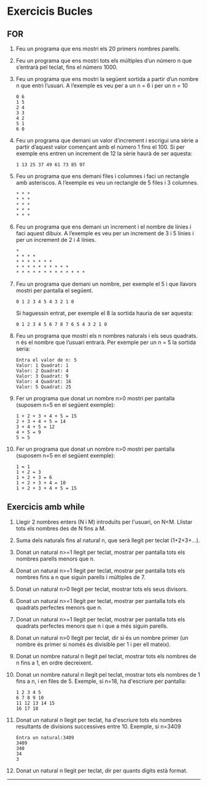 # Exercicis Bucles

## FOR

1. Feu un programa que ens mostri els 20 primers nombres parells.

2. Feu un programa que ens mostri tots els múltiples d’un número n que s’entrarà pel teclat, 
fins el número 1000.

3. Feu un programa que ens mostri la següent sortida a partir d’un nombre n que entri 
l’usuari. A l’exemple es veu per a un n = 6 i per un n = 10

    ```console
    0 6
    1 5
    2 4
    3 3
    4 2 
    5 1
    6 0
    ```

4. Feu un programa que demani un valor d’increment i escrigui una sèrie a partir d’aquest valor començant amb el número 1 fins el 100. Si per exemple ens entren un increment de 12 la 
sèrie haurà de ser aquesta:

    ```console
    1 13 25 37 49 61 73 85 97
    ```

5. Feu un programa que ens demani files i columnes i faci un rectangle amb asteriscos. A l’exemple es veu un rectangle de 5 files i 3 columnes.

    ```console
    * * *
    * * *
    * * *
    * * *
    * * *
    ```

6. Feu un programa que ens demani un increment i el nombre de línies i faci aquest dibuix. 
A l’exemple es veu per un increment de 3 i 5 línies i per un increment de 2 i 4 línies.

    ```console
    *
    * * * *
    * * * * * * *
    * * * * * * * * * *
    * * * * * * * * * * * * *
    ```

7. Feu un programa que demani un nombre, per exemple el 5 i que llavors mostri per pantalla el següent.

    ```console
    0 1 2 3 4 5 4 3 2 1 0
    ```

    Si haguessin entrat, per exemple el 8 la sortida hauria de ser aquesta:

    ```console
    0 1 2 3 4 5 6 7 8 7 6 5 4 3 2 1 0
    ```

8. Feu un programa que mostri els n nombres naturals i els seus quadrats. n és el nombre que l’usuari entrarà. Per exemple per un n = 5 la sortida seria:

    ```console
    Entra el valor de n: 5
    Valor: 1 Quadrat: 1
    Valor: 2 Quadrat: 4
    Valor: 3 Quadrat: 9
    Valor: 4 Quadrat: 16
    Valor: 5 Quadrat: 25
    ```

9. Fer un programa que donat un nombre n>0 mostri per pantalla (suposem n=5 en
el següent exemple):

    ```console
    1 + 2 + 3 + 4 + 5 = 15
    2 + 3 + 4 + 5 = 14
    3 + 4 + 5 = 12
    4 + 5 = 9
    5 = 5
    ```

10. Fer un programa que donat un nombre n>0 mostri per pantalla (suposem n=5 en
el següent exemple):

    ```console
    1 = 1
    1 + 2 = 3
    1 + 2 + 3 = 6
    1 + 2 + 3 + 4 = 10
    1 + 2 + 3 + 4 + 5 = 15
    ```

## Exercicis amb while

1. Llegir 2 nombres enters (N i M) introduïts per l'usuari, on N<M. Llistar tots els nombres des de N fins a M.

2. Suma dels naturals fins al natural n, que serà llegit per teclat (1+2+3+...).

3. Donat un natural n>=1 llegit per teclat, mostrar per pantalla tots els nombres parells menors que n.

4. Donat un natural n>=1 llegit per teclat, mostrar per pantalla tots els nombres fins a n que siguin parells i múltiples de 7.

5. Donat un natural n>0 llegit per teclat, mostrar tots els seus divisors.

6. Donat un natural n>=1 llegit per teclat, mostrar per pantalla tots els quadrats perfectes menors que n.

7. Donat un natural n>=1 llegit per teclat, mostrar per pantalla tots els quadrats perfectes menors que n i que a més siguin parells.

8. Donat un natural n>0 llegit per teclat, dir si és un nombre primer (un nombre és primer si només és divisible per 1 i per ell mateix).

9. Donat un nombre natural n llegit pel teclat, mostrar tots els nombres de n fins a 1, en ordre decreixent.

10. Donat un nombre natural n llegit pel teclat, mostrar tots els nombres de 1 fins a n, i en files de 5. Exemple, si n=18, ha d'escriure per pantalla:

    ```console
    1 2 3 4 5
    6 7 8 9 10
    11 12 13 14 15
    16 17 18
    ```

11. Donat un natural n llegit per teclat, ha d'escriure tots els nombres resultants de divisions successives entre 10. Exemple, si n=3409

    ```console
    Entra un natural:3409
    3409
    340
    34
    3
    ```

12. Donat un natural n llegit per teclat, dir per quants dígits està format.

***

